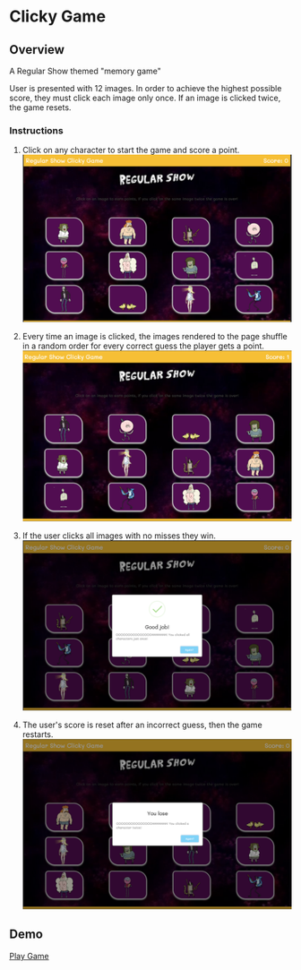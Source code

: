 # Clicky Game

## Overview
A Regular Show themed "memory game"

User is presented with 12 images. In order to achieve the highest possible score, they must click each image only once. If an image is clicked twice, the game resets.


### Instructions

1. Click on any character to start the game and score a point.
![Start](https://github.com/gpiercelusk/clicky-game/blob/master/screenshots/start.png)

2. Every time an image is clicked, the images rendered to the page shuffle in a random order for every correct guess the player gets a point.
![Shuffle](https://github.com/gpiercelusk/clicky-game/blob/master/screenshots/show-shuffle.png)

3. If the user clicks all images with no misses they win.
![Win](https://github.com/gpiercelusk/clicky-game/blob/master/screenshots/Win.png)

4. The user's score is reset after an incorrect guess, then the game restarts.
![Lose](https://github.com/gpiercelusk/clicky-game/blob/master/screenshots/Lose.png)



## Demo

[Play Game](https://dry-earth-98207.herokuapp.com/)
